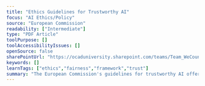 ```yaml
---
title: "Ethics Guidelines for Trustworthy AI"
focus: "AI Ethics/Policy"
source: "European Commission"
readability: ["Intermediate"]
type: "PDF Article"
toolPurpose: []
toolAccessibilityIssues: []
openSource: false
sharePointUrl: "https://ocaduniversity.sharepoint.com/teams/Team_WeCount/Shared%20Documents/Resources%20and%20Tools/Literature%20(curated)/Ethics%20Guidelines%20for%20Trustworthy%20AI.pdf"
keywords: []
learnTags: ["ethics","fairness","framework","trust"]
summary: "The European Commission's guidelines for trustworthy AI offers a framework for fostering ethical and robust AI. "
---
```


